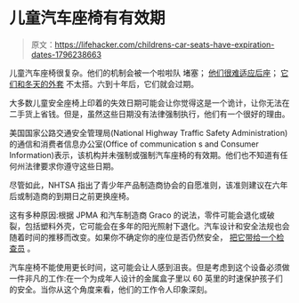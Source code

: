 # 儿童汽车座椅有有效期

> 原文：<https://lifehacker.com/childrens-car-seats-have-expiration-dates-1796238663>

儿童汽车座椅很复杂。他们的机制会被一个啦啦队 堵塞； [他们很难适应后座](https://vitals.lifehacker.com/these-tips-help-you-cram-three-child-seats-into-your-ca-1791527412)； [它们和冬天的外套](https://lifehacker.com/psa-kids-shouldnt-wear-winter-coats-in-their-car-seat-1789009412#_ga=2.197369583.137309736.1497881513-1276133427.1497275510) 不太搭。六到十年后，它们就会过期。



大多数儿童安全座椅上印着的失效日期可能会让你觉得这是一个诡计，让你无法在二手货上省钱。但是，虽然这些日期没有法律强制执行，他们有一个很好的理由。

美国国家公路交通安全管理局(National Highway Traffic Safety Administration)的通信和消费者信息办公室(Office of communication s and Consumer Information)表示，该机构并未强制或强制汽车座椅的有效期。他们也不知道有任何州法律要求你遵守这些日期。

尽管如此，NHTSA 指出了青少年产品制造商协会的自愿准则，该准则建议在六年后或制造商的到期日之前更换座椅。

这有多种原因:根据 JPMA 和汽车制造商 Graco 的说法，零件可能会退化或破裂，包括塑料外壳，它可能会在多年的阳光照射下退化。汽车设计和安全法规也会随着时间的推移而改变。如果你不确定你的座位是否仍然安全， [把它带给一个检查员](https://www.safercar.gov/cpsApp/cps/index.htm) 。

汽车座椅不能使用更长时间，这可能会让人感到沮丧。但是考虑到这个设备必须做一件非凡的工作:在一个为成年人设计的金属盒子里以 60 英里的时速保护孩子们的安全。当你从这个角度来看，他们的工作令人印象深刻。